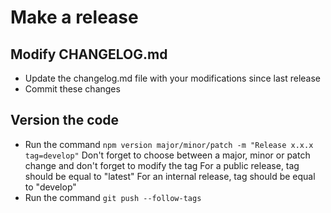 # Make a release
## Modify CHANGELOG.md
- Update the changelog.md file with your modifications since last release
- Commit these changes

## Version the code
- Run the command `npm version major/minor/patch -m "Release x.x.x tag=develop"`
Don't forget to choose between a major, minor or patch change and don't forget to modify the tag
For a public release, tag should be equal to "latest"
For an internal release, tag should be equal to "develop"
- Run the command `git push --follow-tags`



